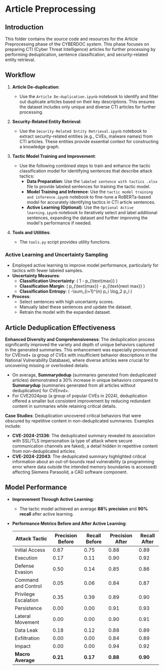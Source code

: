 # Article Preprocessing

## Introduction

This folder contains the source code and resources for the Article Preprocessing phase of the CYBERDOC system. This phase focuses on preparing CTI (Cyber Threat Intelligence) articles for further processing by performing deduplication, sentence classification, and security-related entity retrieval.

## Workflow

1. **Article De-duplication**:
   - Use the `Article De-duplication.ipynb` notebook to identify and filter out duplicate articles based on their key descriptions. This ensures the dataset includes only unique and diverse CTI articles for further processing.

2. **Security-Related Entity Retrieval**:
   - Use the `Security-Related Entity Retrieval.ipynb` notebook to extract security-related entities (e.g., CVEs, malware names) from CTI articles. These entities provide essential context for constructing a knowledge graph.

3. **Tactic Model Training and Improvement**:
   - Use the following combined steps to train and enhance the tactic classification model for identifying sentences that describe attack tactics:
     - **Data Preparation**: Use the `labeled sentence with tactics .xlsx` file to provide labeled sentences for training the tactic model.
     - **Model Training and Inference**: Use the `tactic model training and inference.ipynb` notebook to fine-tune a RoBERTa-based model for accurately identifying tactics in CTI article sentences.
     - **Active Learning (Optional)**: Use the `Optional Active learning.ipynb` notebook to iteratively select and label additional sentences, expanding the dataset and further improving the model's performance if needed.

4. **Tools and Utilities**:
   - The `tools.py` script provides utility functions.


### Active Learning and Uncertainty Sampling

- Employed active learning to improve model performance, particularly for tactics with fewer labeled samples.
- **Uncertainty Measures**:
  - **Classification Uncertainty**: \( 1 - p_{\text{max}} \)
  - **Classification Margin**: \( p_{\text{max}} - p_{\text{next max}} \)
  - **Classification Entropy**: \( -\sum_{i=1}^{n} p_i \log_2 p_i \)
- **Process**:
  - Select sentences with high uncertainty scores.
  - Manually label these sentences and update the dataset.
  - Retrain the model with the expanded dataset.
 
## Article Deduplication Effectiveness

**Enhanced Diversity and Comprehensiveness**: The deduplication process significantly improved the variety and depth of unique behaviors captured in the generated summaries. This enhancement was especially pronounced for CVEnvd+ (a group of CVEs with insufficient behavior descriptions in the National Vulnerability Database), where diverse articles were crucial for uncovering missing or overlooked details.

- On average, **Summarydedup** (summaries generated from deduplicated articles) demonstrated a 30% increase in unique behaviors compared to **Summarydup** (summaries generated from all articles without deduplication) for CVEnvd+.  
- For CVE2024pop (a group of popular CVEs in 2024), deduplication offered a smaller but consistent improvement by reducing redundant content in summaries while retaining critical details.

**Case Studies**: Deduplication uncovered critical behaviors that were obscured by repetitive content in non-deduplicated summaries. Examples include:  
- **CVE-2024-21336**: The deduplicated summary revealed its association with SSL/TLS impersonation (a type of attack where secure communication channels are faked), a detail hidden in repetitive content from non-deduplicated articles.  
- **CVE-2024-22043**: The deduplicated summary highlighted critical information about an out-of-bounds read vulnerability (a programming error where data outside the intended memory boundaries is accessed) affecting Siemens Parasolid, a CAD software component.  

## Model Performance

- **Improvement Through Active Learning**:
  - The tactic model achieved an average **88% precision** and **90% recall** after active learning.
- **Performance Metrics Before and After Active Learning**:

  | Attack Tactic       | Precision Before | Recall Before | Precision After | Recall After |
  |---------------------|------------------|---------------|-----------------|--------------|
  | Initial Access      | 0.67             | 0.75          | 0.88            | 0.89         |
  | Execution           | 0.17             | 0.11          | 0.90            | 0.92         |
  | Defense Evasion     | 0.50             | 0.14          | 0.85            | 0.86         |
  | Command and Control | 0.05             | 0.06          | 0.84            | 0.87         |
  | Privilege Escalation| 0.35             | 0.39          | 0.89            | 0.90         |
  | Persistence         | 0.00             | 0.00          | 0.91            | 0.93         |
  | Lateral Movement    | 0.00             | 0.00          | 0.90            | 0.91         |
  | Data Leak           | 0.18             | 0.12          | 0.88            | 0.89         |
  | Exfiltration        | 0.00             | 0.00          | 0.84            | 0.89         |
  | Impact              | 0.00             | 0.00          | 0.94            | 0.92         |
  | **Macro Average**   | **0.21**         | **0.17**      | **0.88**        | **0.90**     |


